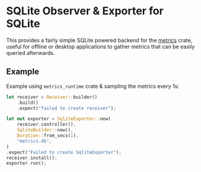 # SQLite Observer & Exporter for SQLite

This provides a fairly simple SQLite powered backend for the [metrics](https://crates.io/crates/metrics) crate, useful for offline or desktop applications to gather metrics that can be easily queried afterwards.

## Example

Example using `metrics_runtime` crate & sampling the metrics every 1s:

```Rust
let receiver = Receiver::builder()
    .build()
    .expect("failed to create receiver");

let mut exporter = SqliteExporter::new(
    receiver.controller(),
    SqliteBuilder::new(),
    Duration::from_secs(1),
    "metrics.db",
)
.expect("Failed to create SqliteExporter");
receiver.install();
exporter.run();
```
